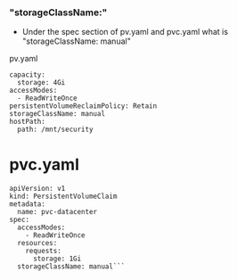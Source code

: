 ### "storageClassName:"

 - Under the spec section of pv.yaml and pvc.yaml what is "storageClassName: manual"

 pv.yaml
 
  ```spec:
  capacity:
    storage: 4Gi
  accessModes:
    - ReadWriteOnce
  persistentVolumeReclaimPolicy: Retain
  storageClassName: manual
  hostPath:
    path: /mnt/security
```


# pvc.yaml

```
apiVersion: v1
kind: PersistentVolumeClaim
metadata:
  name: pvc-datacenter
spec:
  accessModes:
    - ReadWriteOnce
  resources:
    requests:
      storage: 1Gi
  storageClassName: manual``` 
